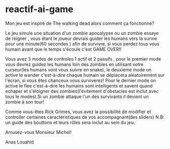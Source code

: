 # reactif-ai-game

Mon jeu est inspiré de The walking dead alors comment ça fonctionne?

  Le jeu simule une situation d'un zombie apocalypse ou un zombie essaye de reigner , vous étant le joueur devrais guider les humans vers la survie pour une minute(60 secondes ) afin de survivre, si vous perdez tous vous humain avant que le temps s'écoule c'est GAME OVER!!

 Vous avez 3 modes de controles 1 actif et 2 passifs , pour le premier mode vous devrez guidez les humans loin des zombies en utilisant votre curseur(les humans vont vous suivre en snake), le deuxieme mode on active le wander c'est-à-dire chaque humain se déplacera aléatoirement sur l'écran, si vous êtes chanceux vous surviverez! Pour le dernier mode on active le flee c'est-à-dire les humains sont intelligents et savent quand echaper et s'éloigner des zombies(l'évitement d'obstacles est inclut avec tous le modes).Si un zombie attaque l'un des survivants il devient un zombie à son tour!

Comme vous-êtes Rick Grimes, vous avez la possibilité de modifier et controller certaines caractéristiques de vos accompagnant(des sliders)
N.B: un guide des bouttons et leurs rôles sera inclut au sein du jeu.

Amusez-vous Monsieur Michel!

Anas Louahid

